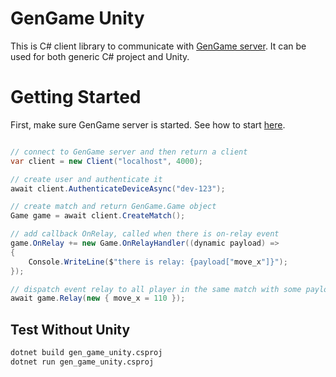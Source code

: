 # GenGame Unity

This is C# client library to communicate with [GenGame server](https://github.com/f4th4n/gen_game). It can be used for both generic C# project and Unity.

# Getting Started

First, make sure GenGame server is started. See how to start [here](https://github.com/f4th4n/gen_game#getting-started).

```cs

// connect to GenGame server and then return a client
var client = new Client("localhost", 4000);

// create user and authenticate it
await client.AuthenticateDeviceAsync("dev-123");

// create match and return GenGame.Game object
Game game = await client.CreateMatch();

// add callback OnRelay, called when there is on-relay event
game.OnRelay += new Game.OnRelayHandler((dynamic payload) =>
{
    Console.WriteLine($"there is relay: {payload["move_x"]}");
});

// dispatch event relay to all player in the same match with some payload
await game.Relay(new { move_x = 110 });
```

## Test Without Unity

```bash
dotnet build gen_game_unity.csproj
dotnet run gen_game_unity.csproj
```
